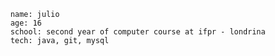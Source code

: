 <div>
  <code>
    name: julio
    age: 16
    school: second year of computer course at ifpr - londrina
    tech: java, git, mysql
  </code>
</div>
